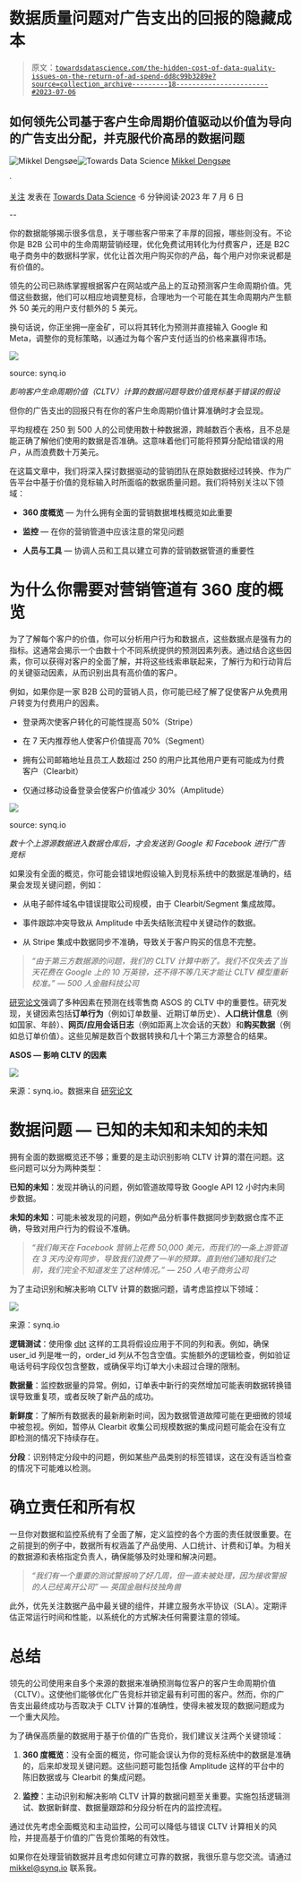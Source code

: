 # 数据质量问题对广告支出的回报的隐藏成本

> 原文：[`towardsdatascience.com/the-hidden-cost-of-data-quality-issues-on-the-return-of-ad-spend-dd8c99b3289e?source=collection_archive---------18-----------------------#2023-07-06`](https://towardsdatascience.com/the-hidden-cost-of-data-quality-issues-on-the-return-of-ad-spend-dd8c99b3289e?source=collection_archive---------18-----------------------#2023-07-06)

## 如何领先公司基于客户生命周期价值驱动以价值为导向的广告支出分配，并克服代价高昂的数据问题

[](https://medium.com/@mikldd?source=post_page-----dd8c99b3289e--------------------------------)![Mikkel Dengsøe](https://medium.com/@mikldd?source=post_page-----dd8c99b3289e--------------------------------)[](https://towardsdatascience.com/?source=post_page-----dd8c99b3289e--------------------------------)![Towards Data Science](https://towardsdatascience.com/?source=post_page-----dd8c99b3289e--------------------------------) [Mikkel Dengsøe](https://medium.com/@mikldd?source=post_page-----dd8c99b3289e--------------------------------)

·

[关注](https://medium.com/m/signin?actionUrl=https%3A%2F%2Fmedium.com%2F_%2Fsubscribe%2Fuser%2Fc05fafadc01d&operation=register&redirect=https%3A%2F%2Ftowardsdatascience.com%2Fthe-hidden-cost-of-data-quality-issues-on-the-return-of-ad-spend-dd8c99b3289e&user=Mikkel+Dengs%C3%B8e&userId=c05fafadc01d&source=post_page-c05fafadc01d----dd8c99b3289e---------------------post_header-----------) 发表在 [Towards Data Science](https://towardsdatascience.com/?source=post_page-----dd8c99b3289e--------------------------------) ·6 分钟阅读·2023 年 7 月 6 日[](https://medium.com/m/signin?actionUrl=https%3A%2F%2Fmedium.com%2F_%2Fvote%2Ftowards-data-science%2Fdd8c99b3289e&operation=register&redirect=https%3A%2F%2Ftowardsdatascience.com%2Fthe-hidden-cost-of-data-quality-issues-on-the-return-of-ad-spend-dd8c99b3289e&user=Mikkel+Dengs%C3%B8e&userId=c05fafadc01d&source=-----dd8c99b3289e---------------------clap_footer-----------)

--

[](https://medium.com/m/signin?actionUrl=https%3A%2F%2Fmedium.com%2F_%2Fbookmark%2Fp%2Fdd8c99b3289e&operation=register&redirect=https%3A%2F%2Ftowardsdatascience.com%2Fthe-hidden-cost-of-data-quality-issues-on-the-return-of-ad-spend-dd8c99b3289e&source=-----dd8c99b3289e---------------------bookmark_footer-----------)

你的数据能够揭示很多信息，关于哪些客户带来了丰厚的回报，哪些则没有。不论你是 B2B 公司中的生命周期营销经理，优化免费试用转化为付费客户，还是 B2C 电子商务中的数据科学家，优化让首次用户购买你的产品，每个用户对你来说都是有价值的。

领先的公司已熟练掌握根据客户在网站或产品上的互动预测客户生命周期价值。凭借这些数据，他们可以相应地调整竞标，合理地为一个可能在其生命周期内产生额外 50 美元的用户支付额外的 5 美元。

换句话说，你正坐拥一座金矿，可以将其转化为预测并直接输入 Google 和 Meta，调整你的竞标策略，以通过为每个客户支付适当的价格来赢得市场。

![](img/87e70c37f8ffd4d70f6d98c909980561.png)

source: synq.io

*影响客户生命周期价值（CLTV）计算的数据问题导致价值竞标基于错误的假设*

但你的广告支出的回报只有在你的客户生命周期价值计算准确时才会显现。

平均规模在 250 到 500 人的公司使用数十种数据源，跨越数百个表格，且不总是能正确了解他们使用的数据是否准确。这意味着他们可能将预算分配给错误的用户，从而浪费数十万美元。

在这篇文章中，我们将深入探讨数据驱动的营销团队在原始数据经过转换、作为广告平台中基于价值的竞标输入时所面临的数据质量问题。我们将特别关注以下领域：

+   **360 度概览** — 为什么拥有全面的营销数据堆栈概览如此重要

+   **监控** — 在你的营销管道中应该注意的常见问题

+   **人员与工具** — 协调人员和工具以建立可靠的营销数据管道的重要性

# 为什么你需要对营销管道有 360 度的概览

为了了解每个客户的价值，你可以分析用户行为和数据点，这些数据点是强有力的指标。这通常会揭示一个由数十个不同系统提供的预测因素列表。通过结合这些因素，你可以获得对客户的全面了解，并将这些线索串联起来，了解行为和行动背后的关键驱动因素，从而识别出具有高价值的客户。

例如，如果你是一家 B2B 公司的营销人员，你可能已经了解了促使客户从免费用户转变为付费用户的因素。

+   登录两次使客户转化的可能性提高 50%（Stripe）

+   在 7 天内推荐他人使客户价值提高 70%（Segment）

+   拥有公司邮箱地址且员工人数超过 250 的用户比其他用户更有可能成为付费客户（Clearbit）

+   仅通过移动设备登录会使客户价值减少 30%（Amplitude）

![](img/77340ee70741d326b51cb0154cbb1c51.png)

source: synq.io

*数十个上游源数据进入数据仓库后，才会发送到 Google 和 Facebook 进行广告竞标*

如果没有全面的概览，你可能会错误地假设输入到竞标系统中的数据是准确的，结果会发现关键问题，例如：

+   从电子邮件域名中错误提取公司规模，由于 Clearbit/Segment 集成故障。

+   事件跟踪冲突导致从 Amplitude 中丢失结账流程中关键动作的数据。

+   从 Stripe 集成中数据同步不准确，导致关于客户购买的信息不完整。

> *“由于第三方数据源的问题，我们的 CLTV 计算中断了。我们不仅失去了当天花费在 Google 上的 10 万英镑，还不得不等几天才能让 CLTV 模型重新校准。” — 500 人金融科技公司*

[研究论文](https://arxiv.org/pdf/1703.02596.pdf)强调了多种因素在预测在线零售商 ASOS 的 CLTV 中的重要性。研究发现，关键因素包括**订单行为**（例如订单数量、近期订单历史）、**人口统计信息**（例如国家、年龄）、**网页/应用会话日志**（例如距离上次会话的天数）和**购买数据**（例如总订单价值）。这些见解是数百个数据转换和几十个第三方源整合的结果。

**ASOS — 影响 CLTV 的因素**

![](img/ee6b67b031837b56031d77c006c9a60f.png)

来源：synq.io。数据来自 [研究论文](https://arxiv.org/pdf/1703.02596.pdf)

# 数据问题 — 已知的未知和未知的未知

拥有全面的数据概览还不够；重要的是主动识别影响 CLTV 计算的潜在问题。这些问题可以分为两种类型：

**已知的未知**：发现并确认的问题，例如管道故障导致 Google API 12 小时内未同步数据。

**未知的未知**：可能未被发现的问题，例如产品分析事件数据同步到数据仓库不正确，导致对用户行为的假设不准确。

> *“我们每天在 Facebook 营销上花费 50,000 美元，而我们的一条上游管道在 3 天内没有同步，导致我们浪费了一半的预算。直到他们通知我们之前，我们完全不知道发生了这种情况。” — 250 人电子商务公司*

为了主动识别和解决影响 CLTV 计算的数据问题，请考虑监控以下领域：

![](img/4d7d165a91d144f19277910a4bb9d7b5.png)

来源：synq.io

**逻辑测试**：使用像 [dbt](https://www.getdbt.com/) 这样的工具将假设应用于不同的列和表。例如，确保 user_id 列是唯一的，order_id 列从不包含空值。实施额外的逻辑检查，例如验证电话号码字段仅包含整数，或确保平均订单大小未超过合理的限制。

**数据量**：监控数据量的异常。例如，订单表中新行的突然增加可能表明数据转换错误导致重复项，或者反映了新产品的成功。

**新鲜度**：了解所有数据表的最新刷新时间，因为数据管道故障可能在更细微的领域中被忽视。例如，暂停从 Clearbit 收集公司规模数据的集成问题可能会在没有立即检测的情况下持续存在。

**分段**：识别特定分段中的问题，例如某些产品类别的标签错误，这在没有适当检查的情况下可能难以检测。

# 确立责任和所有权

一旦你对数据和监控系统有了全面了解，定义监控的各个方面的责任就很重要。在之前提到的例子中，数据所有权涵盖了产品使用、人口统计、计费和订单。为相关的数据源和表格指定负责人，确保能够及时处理和解决问题。

> *“我们有一个重要的测试警报响了好几周，但一直未被处理，因为接收警报的人已经离开公司” — 英国金融科技独角兽*

此外，优先关注数据产品中最关键的组件，并建立服务水平协议（SLA）。定期评估正常运行时间和性能，以系统化的方式解决任何需要注意的领域。

# 总结

领先的公司使用来自多个来源的数据来准确预测每位客户的客户生命周期价值（CLTV）。这使他们能够优化广告竞标并锁定最有利可图的客户。然而，你的广告支出最终成功与否取决于 CLTV 计算的准确性，使得未被发现的数据问题成为一个重大风险。

为了确保高质量的数据用于基于价值的广告竞价，我们建议关注两个关键领域：

1.  **360 度概览**：没有全面的概览，你可能会误认为你的竞标系统中的数据是准确的，后来却发现关键问题。这些问题可能包括像 Amplitude 这样的平台中的陈旧数据或与 Clearbit 的集成问题。

1.  **监控**：主动识别和解决影响 CLTV 计算的数据问题至关重要。实施包括逻辑测试、数据新鲜度、数据量跟踪和分段分析在内的监控流程。

通过优先考虑全面概览和主动监控，公司可以降低与错误 CLTV 计算相关的风险，并提高基于价值的广告竞价策略的有效性。

如果你在处理营销数据并且考虑如何建立可靠的数据，我很乐意与您交流。请通过 mikkel@synq.io 联系我。
